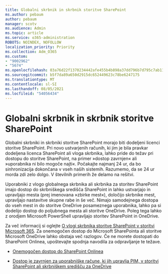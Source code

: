 ```yaml
---
title: Globalni skrbnik in skrbnik storitve SharePoint
ms.author: pebaum
author: pebaum
manager: scotv
ms.audience: Admin
ms.topic: article
ms.service: o365-administration
ROBOTS: NOINDEX, NOFOLLOW
localization_priority: Priority
ms.collection: Adm_O365
ms.custom:
- "9002962"
- "5674"
ms.openlocfilehash: 03a76d22f1370234442afe455b4b898a37dd796b7d795c7ab1190ddd3102ae11
ms.sourcegitcommit: b5f7da89a650d2915dc652449623c78be6247175
ms.translationtype: MT
ms.contentlocale: sl-SI
ms.lasthandoff: 08/05/2021
ms.locfileid: "54056434"
---
```

# <a name="global-and-sharepoint-admin"></a>Globalni skrbnik in skrbnik storitve SharePoint

Globalni skrbniki in skrbniki storitve SharePoint morajo biti dodeljeni licenci storitve SharePoint. Pri novo ustvarjenih računih, ki jim je bila pravkar dodeljena licenca SharePoint ali vloga skrbnika, lahko pride do težav pri dostopu do storitve SharePoint, na primer »dostop zavrnjen« ali »uporabnika ni bilo mogoče najti«. Počakajte najmanj 24 ur, da bo sinhronizacija dokončana v vseh naših sistemih. Razumemo, da se 24 ur morda zdi zelo dolgo. V številnih primerih že delamo na rešitvi.

Uporabniki z vlogo globalnega skrbnika ali skrbnika za storitev SharePoint imajo dostop do skrbniškega središča SharePoint in lahko ustvarjajo in upravljajo mesta (prej imenovana »zbirke mest«), določijo skrbnike mest, upravljajo nastavitve skupne rabe in še več. Nimajo samodejnega dostopa do vseh mest in do storitve OneDrive posameznega uporabnika, lahko pa si dodelijo dostop do poljubnega mesta ali storitve OneDrive. Poleg tega lahko z orodjem Microsoft PowerShell upravljajo storitev SharePoint in OneDrive.

Za več informacij si oglejte [O vlogi skrbnika storitve SharePoint v storitvi Microsoft 365](https://docs.microsoft.com/sharepoint/sharepoint-admin-role).
Za onemogočen dostop do Microsoft SharePointa ali storitve Microsoft OneDrive lahko obstaja več razlogov. Če ne morete dostopati do SharePoint Onlinea, upoštevajte spodnja navodila za odpravljanje te težave.

- [Onemogočen dostop do SharePoint Onlinea](https://docs.microsoft.com/sharepoint/troubleshoot/sharing-and-permissions/sharepoint-online-inaccessible)

- [Dostop je zavrnjen za uporabniške račune, ki jih upravlja PIM, v storitvi SharePoint ali skrbniškem središču za OneDrive](https://docs.microsoft.com/sharepoint/troubleshoot/administration/access-denied-to-pim-user-accounts)
